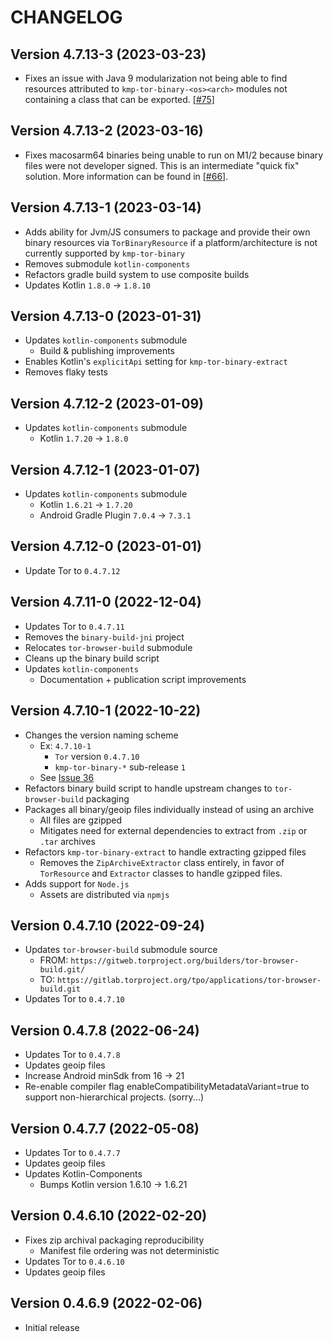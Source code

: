 # CHANGELOG

## Version 4.7.13-3 (2023-03-23)
 - Fixes an issue with Java 9 modularization not being able to find resources
   attributed to `kmp-tor-binary-<os><arch>` modules not containing a class
   that can be exported. [[#75]][pr-75]

## Version 4.7.13-2 (2023-03-16)
 - Fixes macosarm64 binaries being unable to run on M1/2 because binary files
   were not developer signed. This is an intermediate "quick fix" solution. 
   More information can be found in [[#66]][issue-66].

## Version 4.7.13-1 (2023-03-14)
 - Adds ability for Jvm/JS consumers to package and provide their
   own binary resources via `TorBinaryResource` if a platform/architecture
   is not currently supported by `kmp-tor-binary`
 - Removes submodule `kotlin-components`
 - Refactors gradle build system to use composite builds
 - Updates Kotlin `1.8.0` -> `1.8.10`

## Version 4.7.13-0 (2023-01-31)
 - Updates `kotlin-components` submodule
     - Build & publishing improvements
 - Enables Kotlin's `explicitApi` setting for `kmp-tor-binary-extract`
 - Removes flaky tests

## Version 4.7.12-2 (2023-01-09)
 - Updates `kotlin-components` submodule
     - Kotlin `1.7.20` -> `1.8.0`

## Version 4.7.12-1 (2023-01-07)
 - Updates `kotlin-components` submodule
     - Kotlin `1.6.21` -> `1.7.20`
     - Android Gradle Plugin `7.0.4` -> `7.3.1`

## Version 4.7.12-0 (2023-01-01)
 - Update Tor to `0.4.7.12`

## Version 4.7.11-0 (2022-12-04)
 - Updates Tor to `0.4.7.11`
 - Removes the `binary-build-jni` project
 - Relocates `tor-browser-build` submodule
 - Cleans up the binary build script
 - Updates `kotlin-components`
     - Documentation + publication script improvements

## Version 4.7.10-1 (2022-10-22)
 - Changes the version naming scheme
     - Ex: `4.7.10-1`
         - `Tor` version `0.4.7.10`
         - `kmp-tor-binary-*` sub-release `1`
     - See [Issue 36](https://github.com/05nelsonm/kmp-tor-binary/issues/36#issuecomment-1284654389)
 - Refactors binary build script to handle upstream changes to `tor-browser-build` 
   packaging
 - Packages all binary/geoip files individually instead of using an archive
     - All files are gzipped
     - Mitigates need for external dependencies to extract from `.zip` or `.tar` archives
 - Refactors `kmp-tor-binary-extract` to handle extracting gzipped files
     - Removes the `ZipArchiveExtractor` class entirely, in favor of `TorResource` and 
       `Extractor` classes to handle gzipped files.
 - Adds support for `Node.js`
     - Assets are distributed via `npmjs`

## Version 0.4.7.10 (2022-09-24)
 - Updates `tor-browser-build` submodule source
     - FROM: `https://gitweb.torproject.org/builders/tor-browser-build.git/`
     - TO: `https://gitlab.torproject.org/tpo/applications/tor-browser-build.git`
 - Updates Tor to `0.4.7.10`

## Version 0.4.7.8 (2022-06-24)
 - Updates Tor to `0.4.7.8`
 - Updates geoip files
 - Increase Android minSdk from 16 -> 21
 - Re-enable compiler flag enableCompatibilityMetadataVariant=true to support 
   non-hierarchical projects. (sorry...)

## Version 0.4.7.7 (2022-05-08)
 - Updates Tor to `0.4.7.7`
 - Updates geoip files
 - Updates Kotlin-Components
     - Bumps Kotlin version 1.6.10 -> 1.6.21

## Version 0.4.6.10 (2022-02-20)
 - Fixes zip archival packaging reproducibility
     - Manifest file ordering was not deterministic
 - Updates Tor to `0.4.6.10`
 - Updates geoip files

## Version 0.4.6.9 (2022-02-06)
 - Initial release

[issue-66]: https://github.com/05nelsonm/kmp-tor-binary/issues/66
[pr-75]: https://github.com/05nelsonm/kmp-tor-binary/pull/75
